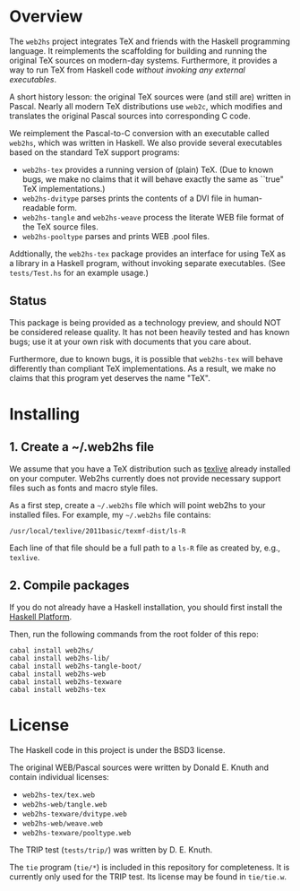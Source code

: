 # Overview
The `web2hs` project integrates TeX and friends with the Haskell programming language.
It reimplements the scaffolding
for building and running the original TeX sources on modern-day systems.  Furthermore, it
provides a way to run TeX from Haskell code *without invoking any external executables*.

A short history lesson: the original TeX sources were (and still are) written in
Pascal.  Nearly all modern TeX distributions use `web2c`, which modifies and
translates the original Pascal sources into corresponding C code.

We reimplement the Pascal-to-C conversion with an executable called `web2hs`, which was written
in Haskell.  We also provide several executables based on the standard TeX support
programs:

- `web2hs-tex` provides a running version of (plain) TeX.  (Due to known bugs, we make no
  claims that it will behave exactly the same as ``true" TeX implementations.)
- `web2hs-dvitype` parses prints the contents of a DVI file in human-readable form.
- `web2hs-tangle` and `web2hs-weave` process the literate WEB file format of the TeX source
  files.
- `web2hs-pooltype` parses and prints WEB .pool files.

Addtionally, the `web2hs-tex` package provides an interface for using TeX as a library in a
Haskell program, without invoking separate executables.
(See `tests/Test.hs` for an example usage.)  

## Status
This package is being provided as a technology preview, and should NOT be considered
release quality.  It has not been heavily tested and has known bugs; use it at your own risk with documents that you care about.

Furthermore, due to known bugs, it is possible that `web2hs-tex` will behave differently than
compliant TeX implementations.  As a result, we make no claims that this program yet
deserves the name "TeX".


# Installing

## 1. Create a ~/.web2hs file
We assume that you have a TeX distribution such as
[texlive](http://http://www.tug.org/texlive/) already installed on your computer.  Web2hs
currently does not provide necessary support files such as fonts and macro style files.

As a first step, create a `~/.web2hs` file which will point web2hs to your installed files.
For example, my
`~/.web2hs` file contains:

    /usr/local/texlive/2011basic/texmf-dist/ls-R

Each line
of that file should be a full path to a `ls-R` file as created by, e.g., `texlive`.  
## 2. Compile packages
If you do not already have a Haskell installation, you should first install
the [Haskell Platform](http://hackage.haskell.org/platform/).

Then, run the following commands from the root folder of this repo:

    cabal install web2hs/
    cabal install web2hs-lib/
    cabal install web2hs-tangle-boot/
    cabal install web2hs-web
    cabal install web2hs-texware
    cabal install web2hs-tex

# License
The Haskell code in this project is under the BSD3 license.  

The original WEB/Pascal sources were written by Donald E. Knuth and contain individual licenses:

- `web2hs-tex/tex.web`
- `web2hs-web/tangle.web`
- `web2hs-texware/dvitype.web`  
- `web2hs-web/weave.web`
- `web2hs-texware/pooltype.web`

The TRIP test (`tests/trip/`) was written by D. E. Knuth.

The `tie` program (`tie/*`) is included in this repository for
completeness.  It is currently only used for the TRIP test.  Its license
may be found in `tie/tie.w`.
